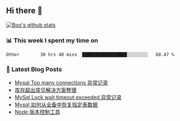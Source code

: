 ## Hi there 👋

[![Boo's github stats](https://github-readme-stats.vercel.app/api?username=0xAiKang)](https://github.com/anuraghazra/github-readme-stats)

<!-- [![Most Used Langs](https://github-readme-stats.vercel.app/api/top-langs/?username=0xAiKang)](https://github.com/anuraghazra/github-readme-stats) -->

### 📊 This week I spent my time on
<!--START_SECTION:waka-->

```text
Other        30 hrs 40 mins  █████████████████░░░░░░░░   68.47 %
```

<!--END_SECTION:waka-->

### 📕 Latest Blog Posts
<!-- BLOG-POST-LIST:START -->
- [Mysql Too many connections 异常记录](https://www.0x2beace.com/mysql-too-many-connections-exception-record/)
- [库存超出常见解决方案整理](https://www.0x2beace.com/inventory-beyond-common-solution-collation/)
- [MySql Lock wait timeout exceeded 异常记录](https://www.0x2beace.com/mysql-lock-wait-timeout-exceeded-exception-record/)
- [Mysql 如何从全备中恢复指定表数据](https://www.0x2beace.com/how-mysql-restores-specified-table-data-from-full-backup/)
- [Node 版本控制工具](https://www.0x2beace.com/node-version-control-tool/)
<!-- BLOG-POST-LIST:END -->

